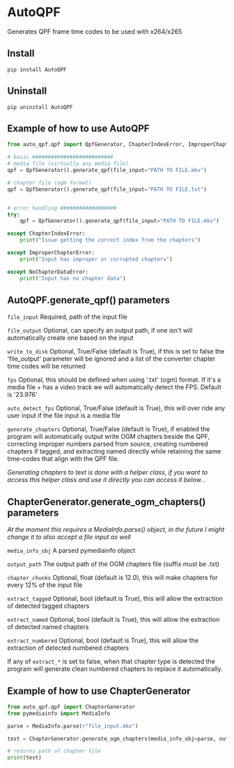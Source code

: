 # AutoQPF

Generates QPF frame time codes to be used with x264/x265

## Install

`pip install AutoQPF`

## Uninstall

`pip uninstall AutoQPF`

## Example of how to use AutoQPF

```python
from auto_qpf.qpf import QpfGenerator, ChapterIndexError, ImproperChapterError, NoChapterDataError

# basic ##########################
# media file (virtually any media file)
qpf = QpfGenerator().generate_qpf(file_input="PATH TO FILE.mkv")

# chapter file (ogm format)
qpf = QpfGenerator().generate_qpf(file_input="PATH TO FILE.txt")


# error handling ##################
try:
    qpf = QpfGenerator().generate_qpf(file_input="PATH TO FILE.mkv")

except ChapterIndexError:
    print("Issue getting the correct index from the chapters")

except ImproperChapterError:
    print("Input has improper or corrupted chapters")

except NoChapterDataError:
    print("Input has no chapter data")
```

## AutoQPF.generate_qpf() parameters

`file_input` Required, path of the input file

`file_output` Optional, can specify an output path, if one isn't will automatically create one based on the input

`write_to_disk` Optional, True/False (default is True), if this is set to false the 'file_output' parameter will be ignored and a list of the converter chapter time codes will be returned

`fps` Optional, this should be defined when using '.txt' (ogm) format. If it's a media file + has a video track we will automatically detect the FPS. Default is '23.976'

`auto_detect_fps` Optional, True/False (default is True), this will over ride any user input if the file input is a media file

`generate_chapters` Optional, True/False (default is True), if enabled the program will automatically output write OGM chapters beside the QPF, correcting improper numbers parsed from source, creating numbered chapters if tagged, and extracting named directly while retaining the same time-codes that align with the QPF file.

_Generating chapters to text is done with a helper class, if you want to access this helper class and use it directly you can access it below..._

## ChapterGenerator.generate_ogm_chapters() parameters

_At the moment this requires a MediaInfo.parse() object, in the future I might change it to also accept a file input as well_

`media_info_obj` A parsed pymediainfo object

`output_path` The output path of the OGM chapters file (suffix must be .txt)

`chapter_chunks` Optional, float (default is 12.0), this will make chapters for every 12% of the input file

`extract_tagged` Optional, bool (default is True), this will allow the extraction of detected tagged chapters

`extract_named` Optional, bool (default is True), this will allow the extraction of detected named chapters

`extract_numbered` Optional, bool (default is True), this will allow the extraction of detected numbered chapters

If any of `extract_*` is set to false, when that chapter type is detected the program will generate clean numbered chapters to replace it automatically.

## Example of how to use ChapterGenerator

```python
from auto_qpf.qpf import ChapterGenerator
from pymediainfo import MediaInfo

parse = MediaInfo.parse(r"file_input.mkv")

test = ChapterGenerator.generate_ogm_chapters(media_info_obj=parse, output_path="chapter.txt")

# returns path of chapter file
print(test)
```
